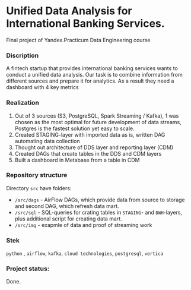 # Unified Data Analysis for International Banking Services. 
Final project of Yandex.Practicum Data Engineering course

### Discription

A fintech startup that provides international banking services wants to conduct a unified data analysis. Our task is to combine information from different sources and prepare it for analytics. As a result they need a dashboard with 4 key metrics

### Realization

1. Out of 3 sources (S3, PostgreSQL, Spark Streaming / Kafka), 1 was chosen as the most optimal for future development of data streams,
Postgres is the fastest solution yet easy to scale.
2. Created STAGING-layer with imported data as is, written DAG automating data collection
3. Thought out architecture of DDS layer and reporting layer (CDM)
4. Created DAGs that create tables in the DDS and CDM layers
5. Built a dashboard in Metabase from a table in CDM

### Repository structure

Directory `src` have folders:
- `/src/dags` - AirFlow DAGs, which provide data from source to storage and second DAG, which refresh data mart.
- `/src/sql` - SQL-queries for crating tables in `STAGING`- and `DWH`-layers, plus additional script for creating data mart.
- `/src/img` - exapmle of data and proof of streaming work

### Stek
`python` , `airflow`, `kafka`, `cloud technologies`, `postgresql`, `vertica`

### Project status: 

Done.
